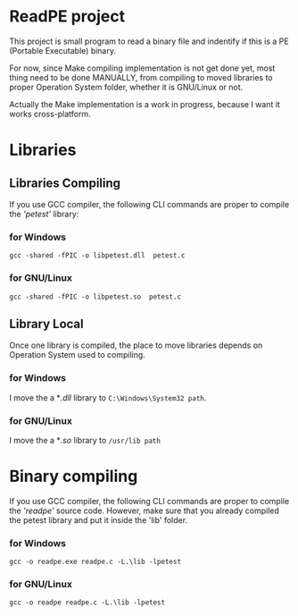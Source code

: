 # ReadPE project

This project is small program to read a binary file and indentify if this is a PE (Portable Executable) binary.

For now, since Make compiling implementation is not get done yet, most thing need to be done MANUALLY, from compiling to moved libraries to proper Operation System folder, whether it is GNU/Linux or not.

Actually the Make implementation is a work in progress, because I want it works cross-platform.

# Libraries


## Libraries Compiling

If you use GCC compiler, the following CLI commands are proper to compile the *'petest'* library:

### for Windows


  `gcc -shared -fPIC -o libpetest.dll  petest.c`

### for GNU/Linux


  `gcc -shared -fPIC -o libpetest.so  petest.c` 


## Library Local

Once one library is compiled, the place to move libraries depends on Operation System used to compiling.


### for Windows

I move the a **.dll* library to `C:\Windows\System32 path`.


### for GNU/Linux

I move the a **.so* library to `/usr/lib path`



# Binary compiling

If you use GCC compiler, the following CLI commands are proper to compile the *'readpe'* source code. 
However, make sure that you already compiled the petest library and put it inside the 'lib' folder.

### for Windows

  `gcc -o readpe.exe readpe.c -L.\lib -lpetest`

### for GNU/Linux

  `gcc -o readpe readpe.c -L.\lib -lpetest`
